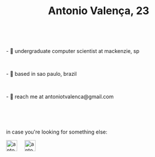 <h1 align="center"> Antonio Valença, 23 </h1>
<br>
<br>
<br>
<p>- 🥢 undergraduate computer scientist at mackenzie, sp</p>
<br>
<p>- 🥡 based in sao paulo, brazil</p>
<br>
<p>- 🍙 reach me at antoniotvalenca@gmail.com</p>
<br>
<br>
<br>
<p>in case you're looking for something else:</p>

<p align="left">
   <a href="https://www.instagram.com/antoniotvalenca"><img align="center" src="https://raw.githubusercontent.com/rahuldkjain/github-profile-readme-generator/master/src/images/icons/Social/instagram.svg" alt="antoniotvalenca" width="30" /></a>&nbsp&nbsp&nbsp&nbsp
  <a href="https://www.linkedin.com/in/antonio-valen%C3%A7a-7865511b1/"><img align="center" src="https://raw.githubusercontent.com/rahuldkjain/github-profile-readme-generator/master/src/images/icons/Social/linked-in-alt.svg" alt="antoniotvalenca" width="30" /></a>
</p>
